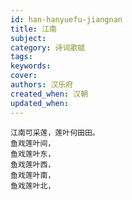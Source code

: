 ```yaml
---
id: han-hanyuefu-jiangnan
title: 江南
subject: 
category: 诗词歌赋
tags: 
keywords: 
cover: 
authors: 汉乐府
created_when: 汉朝
updated_when: 
---
```


```
江南可采莲，莲叶何田田。
鱼戏莲叶间，
鱼戏莲叶东，
鱼戏莲叶西，
鱼戏莲叶南，
鱼戏莲叶北，
```
